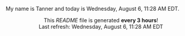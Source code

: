 My name is Tanner and today is Wednesday, August 6, 11:28 AM EDT.

<p align="center">This <i>README</i> file is generated <b>every 3 hours</b>!</br>Last refresh: Wednesday, August 6, 11:28 AM EDT<br /></p>
